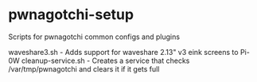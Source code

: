 # pwnagotchi-setup
Scripts for pwnagotchi common configs and plugins

waveshare3.sh - Adds support for waveshare 2.13" v3 eink screens to Pi-0W
cleanup-service.sh - Creates a service that checks /var/tmp/pwnagotchi and clears it if it gets full

